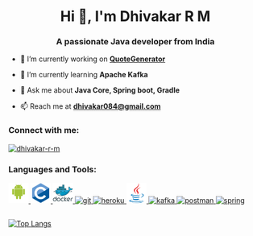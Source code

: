 <h1 align="center">Hi 👋, I'm Dhivakar R M</h1>
<h3 align="center">A passionate Java developer from India</h3>

- 🔭 I’m currently working on **[QuoteGenerator](https://github.com/Dhivakarkd/QuoteGenerator)**

- 🌱 I’m currently learning **Apache Kafka**

- 💬 Ask me about **Java Core, Spring boot, Gradle**

- 📫 Reach me at **dhivakar084@gmail.com**

<h3 align="left">Connect with me:</h3>
<p align="left">
<a href="https://linkedin.com/in/dhivakar-r-m" target="blank"><img align="center" src="https://raw.githubusercontent.com/rahuldkjain/github-profile-readme-generator/master/src/images/icons/Social/linked-in-alt.svg" alt="dhivakar-r-m" height="30" width="40" /></a>
</p>

<h3 align="left">Languages and Tools:</h3>
<p align="left"> <a href="https://developer.android.com" target="_blank"> <img src="https://raw.githubusercontent.com/devicons/devicon/master/icons/android/android-original-wordmark.svg" alt="android" width="40" height="40"/> </a> <a href="https://www.cprogramming.com/" target="_blank"> <img src="https://raw.githubusercontent.com/devicons/devicon/master/icons/c/c-original.svg" alt="c" width="40" height="40"/> </a> <a href="https://www.docker.com/" target="_blank"> <img src="https://raw.githubusercontent.com/devicons/devicon/master/icons/docker/docker-original-wordmark.svg" alt="docker" width="40" height="40"/> </a> <a href="https://git-scm.com/" target="_blank"> <img src="https://www.vectorlogo.zone/logos/git-scm/git-scm-icon.svg" alt="git" width="40" height="40"/> </a> <a href="https://heroku.com" target="_blank"> <img src="https://www.vectorlogo.zone/logos/heroku/heroku-icon.svg" alt="heroku" width="40" height="40"/> </a> <a href="https://www.java.com" target="_blank"> <img src="https://raw.githubusercontent.com/devicons/devicon/master/icons/java/java-original.svg" alt="java" width="40" height="40"/> </a> <a href="https://kafka.apache.org/" target="_blank"> <img src="https://www.vectorlogo.zone/logos/apache_kafka/apache_kafka-icon.svg" alt="kafka" width="40" height="40"/> </a> <a href="https://postman.com" target="_blank"> <img src="https://www.vectorlogo.zone/logos/getpostman/getpostman-icon.svg" alt="postman" width="40" height="40"/> </a> <a href="https://spring.io/" target="_blank"> <img src="https://www.vectorlogo.zone/logos/springio/springio-icon.svg" alt="spring" width="40" height="40"/> </a> </p>

## 
<!-- 
<img src="https://github-readme-streak-stats.herokuapp.com/?user=dhivakarkd" alt="logo" height="200" align="right" style="margin: 5px; margin-bottom: 20px;" />
 -->
[![Top Langs](https://github-readme-stats.vercel.app/api/top-langs/?username=dhivakarkd&langs_count=3)](https://github.com/anuraghazra/github-readme-stats)

##
